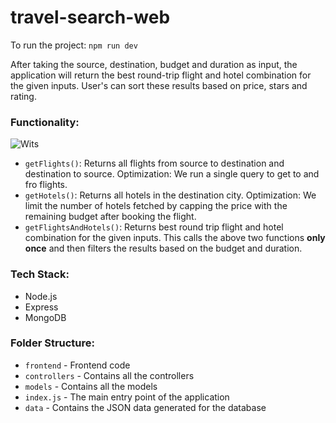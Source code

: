 # travel-search-web

To run the project: `npm run dev`

After taking the source, destination, budget and duration as input, the application will return the best round-trip flight and hotel combination for the given inputs. User's can sort these results based on price, stars and rating.

### Functionality:

![Wits](./screenshots/travelwits.gif)

- `getFlights()`: Returns all flights from source to destination and destination to source. Optimization: We run a single query to get to and fro flights.
- `getHotels()`: Returns all hotels in the destination city. Optimization: We limit the number of hotels fetched by capping the price with the remaining budget after booking the flight.
- `getFlightsAndHotels()`: Returns best round trip flight and hotel combination for the given inputs. This calls the above two functions **only once** and then filters the results based on the budget and duration.

### Tech Stack:

- Node.js
- Express
- MongoDB

### Folder Structure:

- `frontend` - Frontend code
- `controllers` - Contains all the controllers
- `models` - Contains all the models
- `index.js` - The main entry point of the application
- `data` - Contains the JSON data generated for the database
